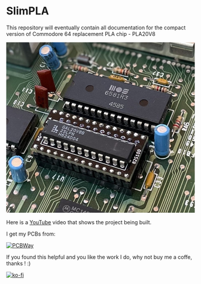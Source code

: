 # SlimPLA

This repository will eventually contain all documentation for the compact version of Commodore 64 replacement PLA chip - PLA20V8

![SlimPLA](https://github.com/Kris-Sekula/SlimPLA/blob/main/Pictures/SlimPLA_C64.jpg)

Here is a [YouTube](https://youtu.be/cYrtfU3-9h0) video that shows the project being built.



I get my PCBs from:

[![PCBWay](https://www.pcbway.com/project/img/images/frompcbway.png)](https://www.pcbway.com/project/shareproject/SlimPLA_the_compact_version_of_PLA20V8_f73b1d5c.html)

If you found this helpful and you like the work I do, why not buy me a coffe, thanks ! :)

[![ko-fi](https://www.ko-fi.com/img/githubbutton_sm.svg)](https://ko-fi.com/R6R52KGCD)
